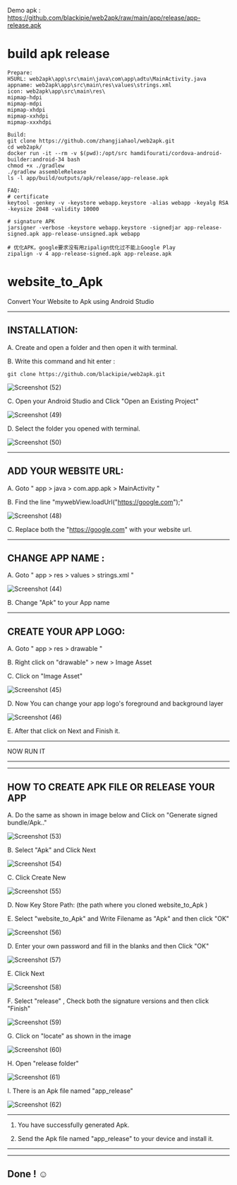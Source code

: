 Demo apk : https://github.com/blackipie/web2apk/raw/main/app/release/app-release.apk

# build apk release
```
Prepare:
H5URL: web2apk\app\src\main\java\com\app\adtu\MainActivity.java
appname: web2apk\app\src\main\res\values\strings.xml
icon: web2apk\app\src\main\res\
mipmap-hdpi
mipmap-mdpi
mipmap-xhdpi
mipmap-xxhdpi
mipmap-xxxhdpi

Build:
git clone https://github.com/zhangjiahaol/web2apk.git
cd web2apk/
docker run -it --rm -v $(pwd):/opt/src hamdifourati/cordova-android-builder:android-34 bash
chmod +x ./gradlew
./gradlew assembleRelease
ls -l app/build/outputs/apk/release/app-release.apk

FAQ:
# certificate 
keytool -genkey -v -keystore webapp.keystore -alias webapp -keyalg RSA -keysize 2048 -validity 10000

# signature APK
jarsigner -verbose -keystore webapp.keystore -signedjar app-release-signed.apk app-release-unsigned.apk webapp

# 优化APK，google要求没有用zipalign优化过不能上Google Play
zipalign -v 4 app-release-signed.apk app-release.apk
```

# website_to_Apk
Convert Your Website to Apk using Android Studio 

-------------------
INSTALLATION:
-------------------

A. Create and open a folder and then open it with terminal. 

B. Write this command and hit enter :

```
git clone https://github.com/blackipie/web2apk.git
```

![Screenshot (52)](https://user-images.githubusercontent.com/82350431/147269182-cf1c883c-a457-4c23-8ae6-a464cccdbaad.png)


C. Open your Android Studio and Click "Open an Existing Project"

![Screenshot (49)](https://user-images.githubusercontent.com/82350431/147267399-36de7366-90e4-4574-9421-3282a85097a5.png)

D. Select the folder you opened with terminal.

![Screenshot (50)](https://user-images.githubusercontent.com/82350431/147268957-34f53a84-c598-49a1-93a3-0e88ad44cafd.png)

-----------------------
ADD YOUR WEBSITE URL:
-----------------------

A. Goto " app > java > com.app.apk > MainActivity "

B. Find the line "mywebView.loadUrl("https://google.com");"

![Screenshot (48)](https://user-images.githubusercontent.com/82350431/147269740-cc37ffb0-4d6f-4b2b-ac09-6a8603cd939e.png)

C. Replace both the "https://google.com" with your website url.


----------------------------
CHANGE APP NAME :
----------------------------

A. Goto " app > res > values > strings.xml "

![Screenshot (44)](https://user-images.githubusercontent.com/82350431/147270409-45d841db-0679-42c4-91fb-92d7fc3a3a6e.png)

B. Change "Apk" to your App name

----------------------
CREATE YOUR APP LOGO:
----------------------

A. Goto " app > res > drawable "

B. Right click on "drawable" > new > Image Asset

C. Click on "Image Asset"

![Screenshot (45)](https://user-images.githubusercontent.com/82350431/147270823-b4c2b160-70db-43b2-b7b6-77c40fc15920.png)

D. Now You can change your app logo's foreground and background layer

![Screenshot (46)](https://user-images.githubusercontent.com/82350431/147271040-ce24d90c-ad24-4730-8a21-617a52971d18.png)

E. After that click on Next and Finish it.


_____________________________________

NOW RUN IT

_____________________________________


-------------------------------------------
HOW TO CREATE APK FILE OR RELEASE YOUR APP
-------------------------------------------

A. Do the same as shown in image below and Click on "Generate signed bundle/Apk.."

![Screenshot (53)](https://user-images.githubusercontent.com/82350431/147273663-042f2f6d-4498-4d0a-a781-16d5cddd38b2.png)

B. Select "Apk" and Click Next

![Screenshot (54)](https://user-images.githubusercontent.com/82350431/147273744-4f350ab3-d445-47f5-9d00-74b0ed2d7c93.png)

C. Click Create New

![Screenshot (55)](https://user-images.githubusercontent.com/82350431/147273928-6fcf8e93-2cb9-41c0-a312-9701c5cec17a.png)

D. Now Key Store Path: (the path where you cloned website_to_Apk )

E. Select "website_to_Apk" and Write Filename as "Apk" and then click "OK"

![Screenshot (56)](https://user-images.githubusercontent.com/82350431/147274762-e82b37f3-3fa1-4b36-b42f-ab0f2d98e35c.png)

D. Enter your own password and fill in the blanks and then Click "OK"

![Screenshot (57)](https://user-images.githubusercontent.com/82350431/147274885-6fbe8805-2c87-45ed-b1c2-ebebd9555bc8.png)

E. Click Next

![Screenshot (58)](https://user-images.githubusercontent.com/82350431/147275172-234320fa-d5a5-405a-9e03-d8a21779b5d0.png)

F. Select "release" , Check both the signature versions and then click "Finish"

![Screenshot (59)](https://user-images.githubusercontent.com/82350431/147275400-d1e389a8-e4fe-4eee-b168-ecb136e90f40.png)

G. Click on "locate" as shown in the image

![Screenshot (60)](https://user-images.githubusercontent.com/82350431/147275609-84b8bf1a-bb1d-4f07-b805-ffb08eda93a8.png)

H. Open "release folder"

![Screenshot (61)](https://user-images.githubusercontent.com/82350431/147275744-313b1773-a5fd-41aa-8056-938ec4fc39a8.png)

I. There is an Apk file named "app_release" 

![Screenshot (62)](https://user-images.githubusercontent.com/82350431/147275941-6f43d5ad-837f-4e8f-a2e5-b59b855baaeb.png)

_____________________________________

1. You have successfully generated Apk.

2. Send the Apk file named "app_release" to your device and install it.
_____________________________________

-------------------------------------
Done ! ☺ 
-------------------------------------


